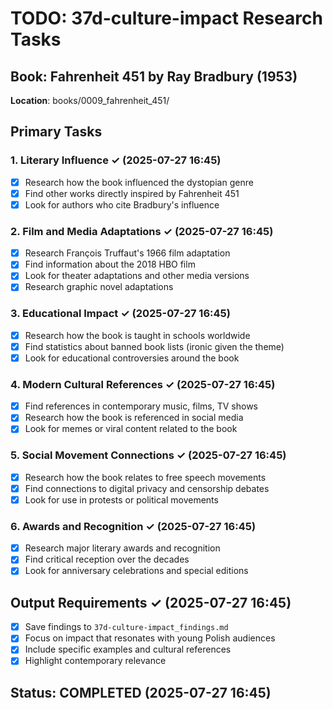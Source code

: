 # TODO: 37d-culture-impact Research Tasks

## Book: Fahrenheit 451 by Ray Bradbury (1953)
**Location**: books/0009_fahrenheit_451/

## Primary Tasks

### 1. Literary Influence ✓ (2025-07-27 16:45)
- [x] Research how the book influenced the dystopian genre
- [x] Find other works directly inspired by Fahrenheit 451
- [x] Look for authors who cite Bradbury's influence

### 2. Film and Media Adaptations ✓ (2025-07-27 16:45)
- [x] Research François Truffaut's 1966 film adaptation
- [x] Find information about the 2018 HBO film
- [x] Look for theater adaptations and other media versions
- [x] Research graphic novel adaptations

### 3. Educational Impact ✓ (2025-07-27 16:45)
- [x] Research how the book is taught in schools worldwide
- [x] Find statistics about banned book lists (ironic given the theme)
- [x] Look for educational controversies around the book

### 4. Modern Cultural References ✓ (2025-07-27 16:45)
- [x] Find references in contemporary music, films, TV shows
- [x] Research how the book is referenced in social media
- [x] Look for memes or viral content related to the book

### 5. Social Movement Connections ✓ (2025-07-27 16:45)
- [x] Research how the book relates to free speech movements
- [x] Find connections to digital privacy and censorship debates
- [x] Look for use in protests or political movements

### 6. Awards and Recognition ✓ (2025-07-27 16:45)
- [x] Research major literary awards and recognition
- [x] Find critical reception over the decades
- [x] Look for anniversary celebrations and special editions

## Output Requirements ✓ (2025-07-27 16:45)
- [x] Save findings to `37d-culture-impact_findings.md`
- [x] Focus on impact that resonates with young Polish audiences
- [x] Include specific examples and cultural references
- [x] Highlight contemporary relevance

## Status: COMPLETED (2025-07-27 16:45)